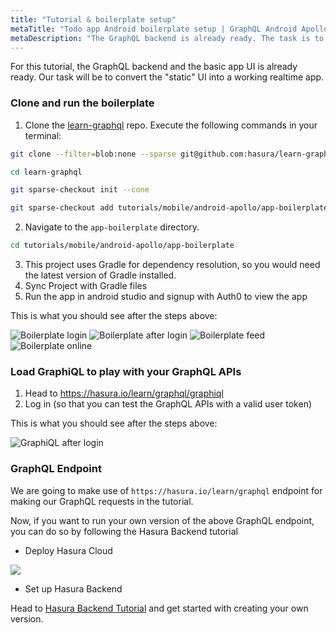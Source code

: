 ```yaml
---
title: "Tutorial & boilerplate setup"
metaTitle: "Todo app Android boilerplate setup | GraphQL Android Apollo Tutorial"
metaDescription: "The GraphQL backend is already ready. The task is to convert the static UI into a working realtime app in Android"
---
```


For this tutorial, the GraphQL backend and the basic app UI is already ready.
Our task will be to convert the "static" UI into a working realtime app.

### Clone and run the boilerplate

1. Clone the [learn-graphql](https://github.com/hasura/learn-graphql) repo. Execute the following commands in your terminal:

```bash
git clone --filter=blob:none --sparse git@github.com:hasura/learn-graphql.git

cd learn-graphql

git sparse-checkout init --cone

git sparse-checkout add tutorials/mobile/android-apollo/app-boilerplate
```

2. Navigate to the `app-boilerplate` directory.

```bash
cd tutorials/mobile/android-apollo/app-boilerplate
```

3. This project uses Gradle for dependency resolution, so you would need the latest version of Gradle installed.
4. Sync Project with Gradle files
5. Run the app in android studio and signup with Auth0 to view the app

This is what you should see after the steps above:

![Boilerplate login](https://graphql-engine-cdn.hasura.io/learn-hasura/assets/graphql-android/boilerplate-login.png)
![Boilerplate after login](https://graphql-engine-cdn.hasura.io/learn-hasura/assets/graphql-android/boilerplate-private-todo.png)
![Boilerplate feed](https://graphql-engine-cdn.hasura.io/learn-hasura/assets/graphql-android/boilerplate-public-feed.png)
![Boilerplate online](https://graphql-engine-cdn.hasura.io/learn-hasura/assets/graphql-android/boilerplate-online-users.png)

### Load GraphiQL to play with your GraphQL APIs

1. Head to https://hasura.io/learn/graphql/graphiql
2. Log in (so that you can test the GraphQL APIs with a valid user token)

This is what you should see after the steps above:

![GraphiQL after login](https://graphql-engine-cdn.hasura.io/learn-hasura/assets/graphql-react/graphiql-after-login.png)

### GraphQL Endpoint

We are going to make use of `https://hasura.io/learn/graphql` endpoint for making our GraphQL requests in the tutorial.

Now, if you want to run your own version of the above GraphQL endpoint, you can do so by following the Hasura Backend tutorial

- Deploy Hasura Cloud

<a href="https://cloud.hasura.io/?pg=learn-react&plcmt=body&tech=default" target="_blank"><img src="https://graphql-engine-cdn.hasura.io/assets/main-site/deploy-hasura-cloud.png" /></a>

- Set up Hasura Backend

Head to [Hasura Backend Tutorial](https://hasura.io/learn/graphql/hasura/setup/#hasuraconsole) and get started with creating your own version.
